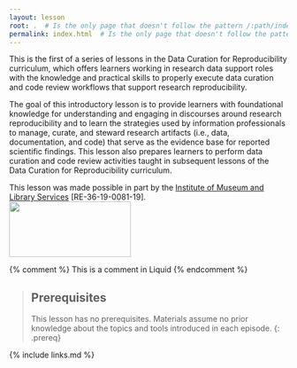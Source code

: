 ```yaml
---
layout: lesson
root: .  # Is the only page that doesn't follow the pattern /:path/index.html
permalink: index.html  # Is the only page that doesn't follow the pattern /:path/index.html
---
```

This is the first of a series of lessons in the Data Curation for Reproducibility curriculum, which offers learners working in research data support roles with the knowledge and practical skills to properly execute data curation and code review workflows that support research reproducibility.

The goal of this introductory lesson is to provide learners with foundational knowledge for understanding and engaging in discourses around research reproducibility and to learn the strategies used by information professionals to manage, curate, and steward research artifacts (i.e., data, documentation, and code) that serve as the evidence base for reported scientific findings.  This lesson also prepares learners to perform data curation and code review activities taught in subsequent lessons of the Data Curation for Reproducibility curriculum.

This lesson was made possible in part by the [Institute of Museum and Library Services](https://www.imls.gov/) [RE-36-19-0081-19].<br/>
<img src="https://www.imls.gov/sites/default/files/imls_logo_2c.jpg" width="220" height="100">

<!-- this is an html comment -->

{% comment %} This is a comment in Liquid {% endcomment %}

> ## Prerequisites
>
> This lesson has no prerequisites.  Materials assume no prior knowledge about the topics and tools introduced in each episode.
{: .prereq}

{% include links.md %}
